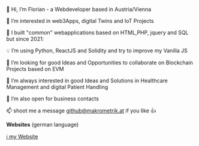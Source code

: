 👋  Hi, I’m Florian - a Webdeveloper based in Austria/Vienna

:pushpin: I’m interested in web3Apps, digital Twins and IoT Projects 

:pushpin: I built "common" webapplications based on HTML,PHP, jquery and SQL but since 2021:

:bulb: I’m using Python, ReactJS and Solidity and try to improve my Vanilla JS

:eyes: I’m looking for good Ideas and Opportunities to collaborate on Blockchain Projects based on EVM

🔦  I’m always interested in good Ideas and Solutions in Healthcare Management and digital Patient Handling
 
:eyes: I’m also open for business contacts 


📫  shoot me a message github@makrometrik.at if you like 👍



**Websites** (german language)

[ℹ️ my Website ](https://makrometrik.at)

